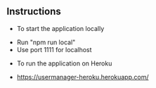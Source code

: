 ## Instructions 
* To start the application locally
- Run "npm run local"
- Use port 1111 for localhost 
* To run the application on Heroku
- https://usermanager-heroku.herokuapp.com/


